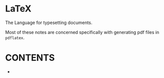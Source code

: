# LaTeX

The Language for typesetting documents.

Most of these notes are concerned specifically with generating pdf files in `pdflatex`.

# CONTENTS
* []()
